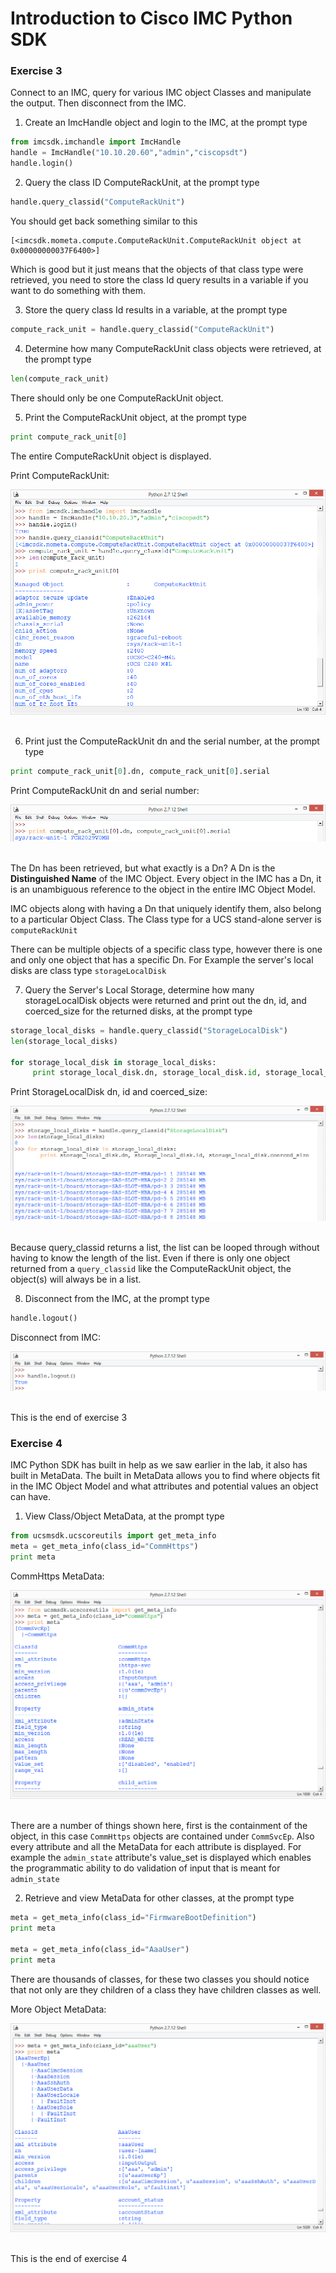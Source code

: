 # Introduction to Cisco IMC Python SDK

### Exercise 3
Connect to an IMC, query for various IMC object Classes and manipulate the output. Then disconnect from the IMC.

  1. Create an ImcHandle object and login to the IMC, at the prompt type

  ```Python
  from imcsdk.imchandle import ImcHandle
  handle = ImcHandle("10.10.20.60","admin","ciscopsdt")
  handle.login()
  ```

  2. Query the class ID ComputeRackUnit, at the prompt type

  ```Python
  handle.query_classid("ComputeRackUnit")
  ```

  You should get back something similar to this

  ```
  [<imcsdk.mometa.compute.ComputeRackUnit.ComputeRackUnit object at 0x00000000037F6400>]
  ```

  Which is good but it just means that the objects of that class type were retrieved, you need to store the class Id query results in a variable if you want to do something with them.

  3. Store the query class Id results in a variable, at the prompt type

  ```Python
  compute_rack_unit = handle.query_classid("ComputeRackUnit")
  ```

  4. Determine how many ComputeRackUnit class objects were retrieved, at the prompt type

  ```Python
  len(compute_rack_unit)
  ```

  There should only be one ComputeRackUnit object.

  5. Print the ComputeRackUnit object, at the prompt type

  ```Python
  print compute_rack_unit[0]
  ```

  The entire ComputeRackUnit object is displayed.

  Print ComputeRackUnit:

  ![](assets/images/imc-python-sdk-101-11.jpg)</br></br>

  6. Print just the ComputeRackUnit dn and the serial number, at the prompt type

  ```Python
  print compute_rack_unit[0].dn, compute_rack_unit[0].serial
  ```

  Print ComputeRackUnit dn and serial number:

  ![](assets/images/imc-python-sdk-101-12.jpg)</br></br>

  The Dn has been retrieved, but what exactly is a Dn? A Dn is the **Distinguished Name** of the IMC Object.  Every object in the IMC has a Dn, it is an unambiguous reference to the object in the entire IMC Object Model.

  IMC objects along with having a Dn that uniquely identify them, also belong to a particular Object Class. The Class type for a UCS stand-alone server is `computeRackUnit`

  There can be multiple objects of a specific class type, however there is one and only one object that has a specific Dn. For Example the server's local disks are class type `storageLocalDisk`

  7. Query the Server's Local Storage, determine how many storageLocalDisk objects were returned and print out the dn, id, and coerced_size for the returned disks, at the prompt type

  ```Python
  storage_local_disks = handle.query_classid("StorageLocalDisk")
  len(storage_local_disks)

  for storage_local_disk in storage_local_disks:
	   print storage_local_disk.dn, storage_local_disk.id, storage_local_disk.coerced_size
  ```

  Print StorageLocalDisk dn, id and coerced_size:

  ![](assets/images/imc-python-sdk-101-13.jpg)</br></br>

  Because query_classid returns a list, the list can be looped through without having to know the length of the list. Even if there is only one object returned from a `query_classid` like the ComputeRackUnit object, the object(s) will always be in a list.

  8. Disconnect from the IMC, at the prompt type

  ```Python
  handle.logout()
  ```

  Disconnect from IMC:

  ![](assets/images/imc-python-sdk-101-16.jpg)</br></br>

This is the end of exercise 3

### Exercise 4
IMC Python SDK has built in help as we saw earlier in the lab, it also has built in MetaData. The built in MetaData allows you to find where objects fit in the IMC Object Model and what attributes and potential values an object can have.

  1. View Class/Object MetaData, at the prompt type

  ```Python
  from ucsmsdk.ucscoreutils import get_meta_info
  meta = get_meta_info(class_id="CommHttps")
  print meta
  ```

  CommHttps MetaData:

  ![](assets/images/imc-python-sdk-101-14.jpg)</br></br>

  There are a number of things shown here, first is the containment of the object, in this case `CommHttps` objects are contained under `CommSvcEp`. Also every attribute and all the MetaData for each attribute is displayed. For example the `admin_state` attribute's value_set is displayed which enables the programmatic ability to do validation of input that is meant for `admin_state`

  2. Retrieve and view MetaData for other classes, at the prompt type

  ```Python
  meta = get_meta_info(class_id="FirmwareBootDefinition")
  print meta

  meta = get_meta_info(class_id="AaaUser")
  print meta
  ```

  There are thousands of classes, for these two classes you should notice that not only are they children of a class they have children classes as well.

  More Object MetaData:

  ![](assets/images/imc-python-sdk-101-15.jpg)</br></br>

This is the end of exercise 4

